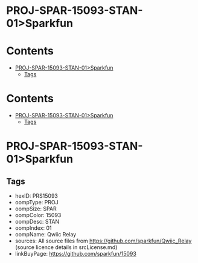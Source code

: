 
PROJ-SPAR-15093-STAN-01>Sparkfun
================================

Contents
========

* [PROJ-SPAR-15093-STAN-01>Sparkfun](#proj-spar-15093-stan-01sparkfun)
	* [Tags](#tags)

Contents
========

* [PROJ-SPAR-15093-STAN-01>Sparkfun](#proj-spar-15093-stan-01sparkfun)
	* [Tags](#tags)

# PROJ-SPAR-15093-STAN-01>Sparkfun

## Tags

- hexID: PRS15093
- oompType: PROJ
- oompSize: SPAR
- oompColor: 15093
- oompDesc: STAN
- oompIndex: 01
- oompName: Qwiic Relay
- sources: All source files from https://github.com/sparkfun/Qwiic_Relay (source licence details in srcLicense.md)
- linkBuyPage: https://github.com/sparkfun/15093
